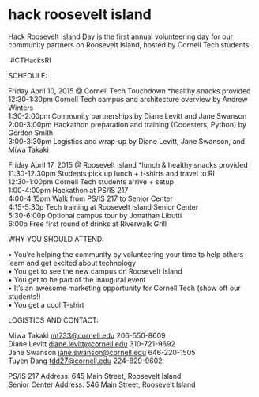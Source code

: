 # hack roosevelt island
Hack Roosevelt Island Day is the first annual volunteering day for our community partners on Roosevelt Island, hosted by Cornell Tech students.

'#CTHacksRI

SCHEDULE:

Friday April 10, 2015 @ Cornell Tech Touchdown *healthy snacks provided  
12:30-1:30pm Cornell Tech campus and architecture overview by Andrew Winters  
1:30-2:00pm Community partnerships by Diane Levitt and Jane Swanson  
2:00-3:00pm Hackathon preparation and training (Codesters, Python) by Gordon Smith  
3:00-3:30pm Logistics and wrap-up by Diane Levitt, Jane Swanson, and Miwa Takaki

Friday April 17, 2015 @ Roosevelt Island *lunch & healthy snacks provided  
11:30-12:30pm Students pick up lunch + t-shirts and travel to RI  
12:30-1:00pm Cornell Tech students arrive + setup  
1:00-4:00pm Hackathon at PS/IS 217  
4:00-4:15pm Walk from PS/IS 217 to Senior Center  
4:15-5:30p Tech training at Roosevelt Island Senior Center  
5:30-6:00p Optional campus tour by Jonathan Libutti  
6:00p Free first round of drinks at Riverwalk Grill

WHY YOU SHOULD ATTEND:

•	You’re helping the community by volunteering your time to help others learn and get excited about technology  
•	You get to see the new campus on Roosevelt Island  
•	You get to be part of the inaugural event  
•	It’s an awesome marketing opportunity for Cornell Tech (show off our students!)  
•	You get a cool T-shirt 

LOGISTICS AND CONTACT:

Miwa Takaki mt733@cornell.edu 206-550-8609  
Diane Levitt diane.levitt@cornell.edu 310-721-9692  
Jane Swanson jane.swanson@cornell.edu 646-220-1505  
Tuyen Dang tdd27@cornell.edu 224-829-9602

PS/IS 217 Address: 645 Main Street, Roosevelt Island  
Senior Center Address: 546 Main Street, Roosevelt Island
